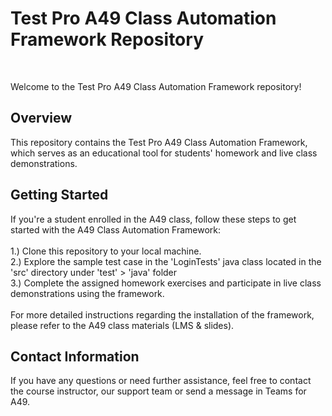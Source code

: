 <h1>Test Pro A49 Class Automation Framework Repository</h1><br>

Welcome to the Test Pro A49 Class Automation Framework repository! <br>

<h2>Overview</h2>
This repository contains the Test Pro  A49 Class Automation Framework, which serves as an educational tool for students' homework and live class demonstrations.

<h2>Getting Started</h2>
If you're a student enrolled in the A49 class, follow these steps to get started with the A49 Class Automation Framework:<br><br>
1.) Clone this repository to your local machine. <br>
2.) Explore the sample test case in the 'LoginTests' java class located in the 'src' directory under 'test' > 'java' folder <br>
3.) Complete the assigned homework exercises and participate in live class demonstrations using the framework. <br><br>
For more detailed instructions regarding the installation of the framework, please refer to the A49 class materials (LMS & slides).

<h2>Contact Information</h2>
If you have any questions or need further assistance, feel free to contact the course instructor, our support team or send a message in Teams for A49.  
